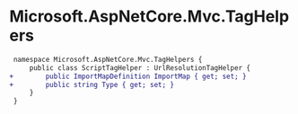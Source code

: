 # Microsoft.AspNetCore.Mvc.TagHelpers

``` diff
 namespace Microsoft.AspNetCore.Mvc.TagHelpers {
     public class ScriptTagHelper : UrlResolutionTagHelper {
+        public ImportMapDefinition ImportMap { get; set; }
+        public string Type { get; set; }
     }
 }
```
